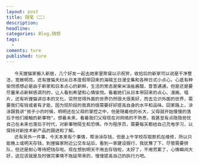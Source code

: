 ```yaml
---
layout: post
title: 随笔（二）
description:
headline:
categories: Blog,随想
tags:
  -
coments: ture
published: ture
--- 
```


       今天狸猫家搬入新居，几个好友一起去她家里聚餐以示祝贺，收拾后的新家可以说是干净整洁，宽敞明亮，还有狸猫夫妇从日本度假带回来的海贼王日漫全集和各种日式小点心。心底有种愉悦感想必是由于新家和日本点心的新鲜，生活的常态是柴米油盐酱醋，普普通通，但是还是要尽量来点新鲜感调剂的，让人看到希望和心情愉悦。看着她们从日本带回来的点心、漫画、唱片，还有听狸猫讲日本的文化，突然觉得外面的世界仍然很大很美好，而去见识外面的世界，需要我们有钱或者有才能，因为现阶段的我真的很需要好好提高自身的水平和品味。回家路上，涂涂跟我讲"孩子小的时候，明明还在父母的掌控之中，但是随着他的长大，父母就开始慢慢的落后于他们接触的新事物"。想着未来，看着我们父母现在对网络的不熟悉，我甚至有点隐隐担忧自己在未来也落后于时代，对新事物陌生和恐惧。作为程序员，需要每天都给自己充电学习，以保持对新技术新产品的跟进和了解。
       还有另外一件事，今天本来有个事情，帮涂涂存钱，但是上午学校存取款机在维修，所以只能晚上或明天存钱，到狸猫家附近公交车站后，看到一家建设银行，我犹豫了下，尽管需要排队，但还是耐心等待把钱存啦。现在想到明天不用去存钱啦，太好了，不用劳累了，心情瞬间大好，这应该就是及时做完事情不拖延带来的，慢慢提高自己的执行力吧。
